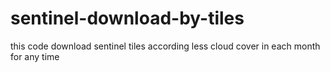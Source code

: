 # sentinel-download-by-tiles
this code download sentinel tiles according less cloud cover in each month for any time
